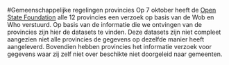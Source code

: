 #Gemeenschappelijke regelingen provincies
Op 7 oktober heeft de <a href="http://openstate.eu" target="_blank">Open State Foundation</a> alle 12 provincies een verzoek op basis van de Wob en Who verstuurd. Op basis van de informatie die we ontvingen van de provincies zijn hier de datasets te vinden. Deze datasets zijn niet compleet aangezien niet alle provincies de gegevens op dezelfde manier heeft aangeleverd. Bovendien hebben provincies het informatie verzoek voor gegevens waar zij zelf niet over beschikte niet doorgeleid naar gemeenten.
